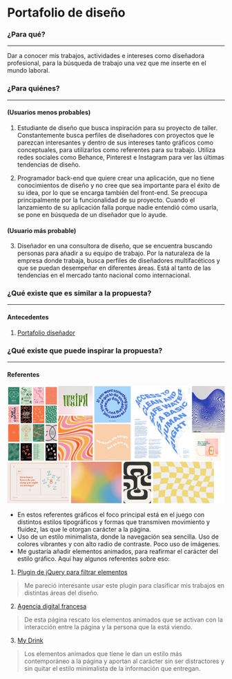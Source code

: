 # Portafolio de diseño

### **¿Para qué?**
--------
Dar a conocer mis trabajos, actividades e intereses como diseñadora profesional, para la búsqueda de trabajo una vez que me inserte en el mundo laboral.

### **¿Para quiénes?**  
--------
#### (Usuarios menos probables)
1. Estudiante de diseño que busca inspiración para su proyecto de taller. Constantemente busca perfiles de diseñadores con proyectos que le parezcan interesantes y dentro de sus intereses tanto gráficos como conceptuales, para utilizarlos como referentes para su trabajo. Utiliza redes sociales como Behance, Pinterest e Instagram para ver las últimas tendencias de diseño.

2. Programador back-end que quiere crear una aplicación, que no tiene conocimientos de diseño y no cree que sea importante para el éxito de su idea, por lo que se encarga también del front-end. Se preocupa principalmente por la funcionalidad de su proyecto. Cuando el lanzamiento de su aplicación falla porque nadie entendió cómo usarla, se pone en búsqueda de un diseñador que lo ayude.

#### (Usuario más probable)
3. Diseñador en una consultora de diseño, que se encuentra buscando personas para añadir a su equipo de trabajo. Por la naturaleza de la empresa donde trabaja, busca perfiles de diseñadores multifacéticos y que se puedan desempeñar en diferentes áreas. Está al tanto de las tendencias en el mercado tanto nacional como internacional.

### **¿Qué existe que es similar a la propuesta?** 
--------

#### Antecedentes

1. [Portafolio diseñador](http://allancoutachot.fr/)
> 

### **¿Qué existe que puede inspirar la propuesta?**
--------

#### Referentes

![alt text](/imagenes-14/referentes.png)

+ En estos referentes gráficos el foco principal está en el juego con distintos estilos tipográficos y formas que transmiven movimiento y fluidez, las que le otorgan carácter a la página. 
+ Uso de un estilo minimalista, donde la navegación sea sencilla. Uso de colores vibrantes y con alto radio de contraste. Poco uso de imágenes.
+ Me gustaría añadir elementos animados, para reafirmar el carácter del estilo gráfico. Aquí hay algunos referentes sobre eso:

1. [Plugin de jQuery para filtrar elementos](https://isotope.metafizzy.co/)
> Me pareció interesante usar este plugin para clasificar mis trabajos en distintas áreas del diseño.

2. [Agencia digital francesa]( https://www.agencekali.fr/)
> De esta página rescato los elementos animados que se activan con la interacción entre la página y la persona que la está viendo. 

3. [My Drink](https://www.my-drink.ch/)
> Los elementos animados que tiene le dan un estilo más contemporáneo a la página y aportan al carácter sin ser distractores y sin quitar el estilo minimalista de la información que entregan.
